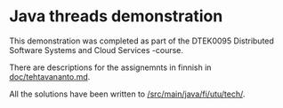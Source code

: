 # Java threads demonstration

This demonstration was completed as part of the DTEK0095 Distributed Software Systems and Cloud Services -course.

There are descriptions for the assignemnts in finnish in [doc/tehtavananto.md](doc/tehtavananto.md).

All the solutions have been written to [/src/main/java/fi/utu/tech/](/src/main/java/fi/utu/tech/).
